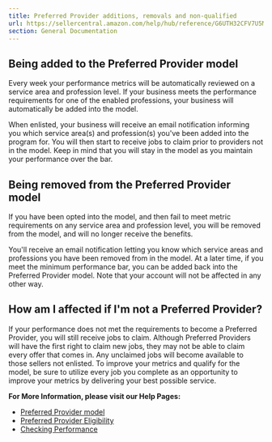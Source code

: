 ```yaml
---
title: Preferred Provider additions, removals and non-qualified
url: https://sellercentral.amazon.com/help/hub/reference/G6UTH32CFV7U5MYU
section: General Documentation
---
```


## Being added to the Preferred Provider model

Every week your performance metrics will be automatically reviewed on a
service area and profession level. If your business meets the performance
requirements for one of the enabled professions, your business will
automatically be added into the model.

When enlisted, your business will receive an email notification informing you
which service area(s) and profession(s) you've been added into the program
for. You will then start to receive jobs to claim prior to providers not in
the model. Keep in mind that you will stay in the model as you maintain your
performance over the bar.

## Being removed from the Preferred Provider model

If you have been opted into the model, and then fail to meet metric
requirements on any service area and profession level, you will be removed
from the model, and will no longer receive the benefits.

You'll receive an email notification letting you know which service areas and
professions you have been removed from in the model. At a later time, if you
meet the minimum performance bar, you can be added back into the Preferred
Provider model. Note that your account will not be affected in any other way.

## How am I affected if I'm not a Preferred Provider?

If your performance does not met the requirements to become a Preferred
Provider, you will still receive jobs to claim. Although Preferred Providers
will have the first right to claim new jobs, they may not be able to claim
every offer that comes in. Any unclaimed jobs will become available to those
sellers not enlisted. To improve your metrics and qualify for the model, be
sure to utilize every job you complete as an opportunity to improve your
metrics by delivering your best possible service.

**For More Information, please visit our Help Pages:**

  * [Preferred Provider model](/gp/help/GG5UCUP98QXA942F)
  * [Preferred Provider Eligibility](https://sellercentral.amazon.com/gp/help/G5WNM9ZZXVZDPKMR)
  * [Checking Performance](/gp/help/G2V2K3MY8UEMUYQD)

